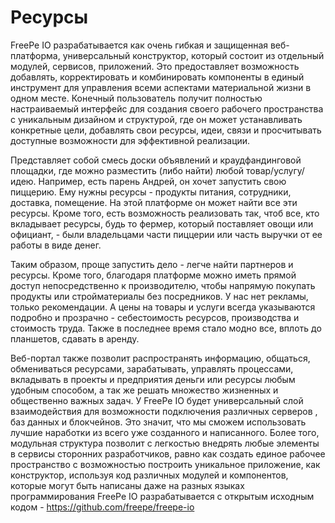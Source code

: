 # Ресурсы

FreePe IO разрабатывается как очень гибкая и защищенная веб-платформа, универсальный конструктор, который состоит из отдельный модулей, сервисов, приложений. Это предоставляет возможность добавлять, корректировать и комбинировать компоненты в единый инструмент для управления всеми аспектами материальной жизни в одном месте. Конечный пользователь получит полностью настраиваемый интерфейс для создания своего рабочего пространства с уникальным дизайном и структурой, где он может устанавливать конкретные цели, добавлять свои ресурсы, идеи, связи и просчитывать доступные возможности для эффективной реализации. 

Представляет собой смесь доски объявлений и краудфандинговой площадки, где можно разместить (либо найти) любой товар/услугу/идею. Например, есть парень Андрей, он хочет запустить свою пиццерию. Ему нужны ресурсы - продукты питания, сотрудники, доставка, помещение. На этой платформе он может найти все эти ресурсы. Кроме того, есть возможность  реализовать так, чтоб все, кто вкладывает ресурсы, будь то фермер, который поставляет овощи или официант, - были владельцами части пиццерии или часть выручки от ее работы в виде денег. 

Таким образом, проще запустить дело - легче найти партнеров и ресурсы. Кроме того, благодаря платформе можно иметь прямой доступ непосредственно к производителю, чтобы напрямую покупать продукты или стройматериалы без посредников. У нас нет рекламы, только рекомендации. А цены на товары и услуги всегда указываются подробно и прозрачно - себестоимость ресурсов, производства и стоимость труда. Также в последнее время стало модно все, вплоть до планшетов, сдавать в аренду. 

Веб-портал также позволит распространять информацию, общаться, обмениваться ресурсами, зарабатывать, управлять процессами, вкладывать в проекты и предприятия деньги или ресурсы любым удобным способом, а так же решать множество жизненных и общественно важных задач.
У FreePe IO будет универсальный слой взаимодействия для возможности подключения различных серверов , баз данных и блокчейнов. Это значит, что мы сможем использовать лучшие наработки из всего уже созданного и написанного. Более того, модульная структура позволит с легкостью внедрять любые элементы в сервисы сторонних разработчиков, равно как создать единое рабочее пространство с возможностью построить уникальное приложение, как конструктор, используя код различных модулей и компонентов, которые могут быть написаны даже на разных языках программирования FreePe IO разрабатывается с открытым исходным кодом - https://github.com/freepe/freepe-io